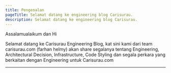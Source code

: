 ```yaml
---
title: Pengenalan
pageTitle: Selamat datang ke engineering blog Carisurau.
description: Selamat datang ke engineering blog Carisurau.
---
```


Assalamualaikum dan Hi

Selamat datang ke Carisurau Engineering Blog, kat sini kami dari team carisurau.com (farhan helmy) akan share segalanya tentang Engineering, Architectural Decision, Infrastructure, Code Styling dan segala perkara yang berkaitan dengan Engineering untuk Carisurau.com

---
